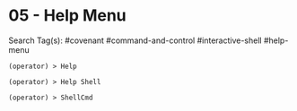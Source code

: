 # 05 - Help Menu

Search Tag(s): #covenant #command-and-control #interactive-shell #help-menu

```
(operator) > Help
```

`(operator) > Help Shell`

`(operator) > ShellCmd`